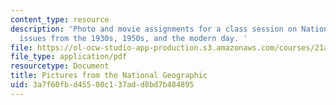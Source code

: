 ```yaml
---
content_type: resource
description: 'Photo and movie assignments for a class session on National Geographic
  issues from the 1930s, 1950s, and the modern day. '
file: https://ol-ocw-studio-app-production.s3.amazonaws.com/courses/21a-348-photography-and-truth-spring-2008/3a7f60fbd45500c137add8bd7b484895_MIT21A_348S08_natgeo.pdf
file_type: application/pdf
resourcetype: Document
title: Pictures from the National Geographic
uid: 3a7f60fb-d455-00c1-37ad-d8bd7b484895
---
```

